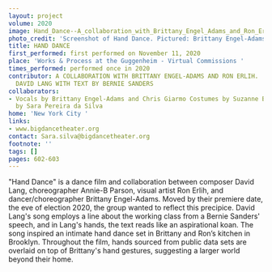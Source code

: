 ```yaml
---
layout: project
volume: 2020
image: Hand_Dance--A_collaboration_with_Brittany_Engel_Adams_and_Ron_Erlih___New_music_by_David_Lang_with_text_by_Bernie_Sanders.jpg
photo_credit: 'Screenshot of Hand Dance. Pictured: Brittany Engel-Adams and Ron Erlih. '
title: HAND DANCE
first_performed: first performed on November 11, 2020
place: 'Works & Process at the Guggenheim - Virtual Commissions '
times_performed: performed once in 2020
contributor: A COLLABORATION WITH BRITTANY ENGEL-ADAMS AND RON ERLIH.  NEW MUSIC BY
  DAVID LANG WITH TEXT BY BERNIE SANDERS
collaborators:
- Vocals by Brittany Engel-Adams and Chris Giarmo Costumes by Suzanne Bocanegra  Produced
  by Sara Pereira da Silva
home: 'New York City '
links:
- www.bigdancetheater.org
contact: Sara.silva@bigdancetheater.org
footnote: ''
tags: []
pages: 602-603
---
```




"Hand Dance" is a dance film and collaboration between composer David Lang, choreographer Annie-B Parson, visual artist Ron Erlih, and dancer/choreographer Brittany Engel-Adams. Moved by their premiere date, the eve of election 2020, the group wanted to reflect this precipice. David Lang's song employs a line about the working class from a Bernie Sanders' speech, and in Lang's hands, the text reads like an aspirational koan. The song inspired an intimate hand dance set in Brittany and Ron’s kitchen in Brooklyn. Throughout the film, hands sourced from public data sets are overlaid on top of Brittany's hand gestures, suggesting a larger world beyond their home.
